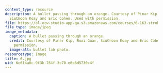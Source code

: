 ```yaml
---
content_type: resource
description: A bullet passing through an orange. Courtesy of Pinar Kip, Ruxi Guan,
  SiuChoon Koay and Eric Cohen. Used with permission.
file: https://ol-ocw-studio-app-qa.s3.amazonaws.com/courses/6-163-strobe-project-laboratory-fall-2005/6c6f4a0c9f3b764f3e70e6e8d5730c4f_6.jpg
file_type: image/jpeg
image_metadata:
  caption: A bullet passing through an orange.
  credit: Courtesy of Pinar Kip, Ruxi Guan, SiuChoon Koay and Eric Cohen. Used with
    permission.
  image-alt: bullet lab photo.
resourcetype: Image
title: 6.jpg
uid: 6c6f4a0c-9f3b-764f-3e70-e6e8d5730c4f
---
```


